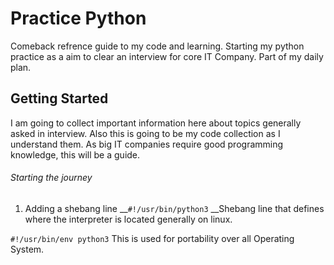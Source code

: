 # Practice Python

Comeback refrence guide to my code and learning. Starting my python practice as a aim to clear an interview for core IT Company. Part of my daily plan.

## Getting Started

I am going to collect important information here about topics generally asked in interview. Also this is going to be my code collection as I understand them.
As big IT companies require good programming knowledge, this will be a guide.

###### Starting the journey

1. Adding a shebang line
__`#!/usr/bin/python3`
__Shebang line that defines where the interpreter is located generally on linux.

  `#!/usr/bin/env python3`
   This is used for portability over all Operating System.
